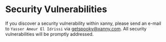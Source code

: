 # Security Vulnerabilities

If you discover a security vulnerability within xanny, please send an e-mail to `Yasser Ameur El Idrissi` via getspooky@xanny.com. All security vulnerabilities will be promptly addressed.
